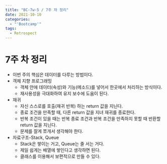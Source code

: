 ```yaml
---
title: "BC-7w-5 / 7주 차 정리"
date: 2021-10-10
categories:
  - "'Bootcamp'"
tags:
  - Retrospect
---
```


# 7주 차 정리

- 이번 주의 핵심은 데이터를 다루는 방법이다.
- 객체 지향 프로그래밍
  - 객체 안에 데이터(속성)와 기능(메소드)를 넣어서 한곳에서 처리하는 방식이다.
  - 재사용성을 극대화하여 유지 보수에 도움이 된다.
- 재귀
  - 자신 스스로를 호출(재귀 반복) 하는 return 값을 지닌다.
  - 종료 조건을 만족할 때, 다른 return 값을 지녀 재귀를 종료한다.
  - 반복 조건이 있을 때는 반복 종료 조건과 반복 조건을 만족하지 못할 때 반환할 return 값을 지닌다.
  - 문제를 잘게 쪼개서 생각해야 한다.
- 자료구조-Stack, Queue
  - Stack은 쌓이는 거고, Queue는 줄 서는 거다.
  - 제일 쉽게는 배열에 쌓인다고 생각하면 된다.
  - 클래스를 이용해서 보편적으로 만들 수 있다.
